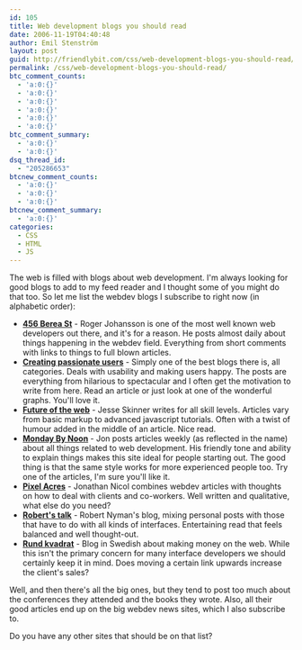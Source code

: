 ```yaml
---
id: 105
title: Web development blogs you should read
date: 2006-11-19T04:40:48
author: Emil Stenström
layout: post
guid: http://friendlybit.com/css/web-development-blogs-you-should-read/
permalink: /css/web-development-blogs-you-should-read/
btc_comment_counts:
  - 'a:0:{}'
  - 'a:0:{}'
  - 'a:0:{}'
  - 'a:0:{}'
  - 'a:0:{}'
  - 'a:0:{}'
btc_comment_summary:
  - 'a:0:{}'
  - 'a:0:{}'
dsq_thread_id:
  - "205286653"
btcnew_comment_counts:
  - 'a:0:{}'
  - 'a:0:{}'
  - 'a:0:{}'
btcnew_comment_summary:
  - 'a:0:{}'
categories:
  - CSS
  - HTML
  - JS
---
```

The web is filled with blogs about web development. I'm always looking for good blogs to add to my feed reader and I thought some of you might do that too. So let me list the webdev blogs I subscribe to right now (in alphabetic order):

  * **[456 Berea St](http://www.456bereastreet.com/)** - Roger Johansson is one of the most well known web developers out there, and it's for a reason. He posts almost daily about things happening in the webdev field. Everything from short comments with links to things to full blown articles.
  * **[Creating passionate users](http://headrush.typepad.com/creating_passionate_users/)** - Simply one of the best blogs there is, all categories. Deals with usability and making users happy. The posts are everything from hilarious to spectacular and I often get the motivation to write from here. Read an article or just look at one of the wonderful graphs. You'll love it.
  * **[Future of the web](http://www.thefutureoftheweb.com/)** - Jesse Skinner writes for all skill levels. Articles vary from basic markup to advanced javascript tutorials. Often with a twist of humour added in the middle of an article. Nice read.
  * **[Monday By Noon](http://mondaybynoon.com)** - Jon posts articles weekly (as reflected in the name) about all things related to web development. His friendly tone and ability to explain things makes this site ideal for people starting out. The good thing is that the same style works for more experienced people too. Try one of the articles, I'm sure you'll like it.
  * **[Pixel Acres](http://f6design.com/journal/)** - Jonathan Nicol combines webdev articles with thoughts on how to deal with clients and co-workers. Well written and qualitative, what else do you need?
  * **[Robert's talk](http://www.robertnyman.com/)** - Robert Nyman's blog, mixing personal posts with those that have to do with all kinds of interfaces. Entertaining read that feels balanced and well thought-out.
  * **[Rund kvadrat](http://rundkvadrat.com/)** - Blog in Swedish about making money on the web. While this isn't the primary concern for many interface developers we should certainly keep it in mind. Does moving a certain link upwards increase the client's sales?

Well, and then there's all the big ones, but they tend to post too much about the conferences they attended and the books they wrote. Also, all their good articles end up on the big webdev news sites, which I also subscribe to.

Do you have any other sites that should be on that list?
